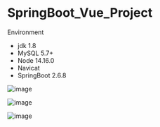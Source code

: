 # SpringBoot_Vue_Project

Environment

- jdk 1.8
- MySQL 5.7+
- Node 14.16.0
- Navicat
- SpringBoot  2.6.8




![image](https://user-images.githubusercontent.com/71536778/171529249-60ed69e7-7ae4-47a6-b5c0-411906db2de7.png)

![image](https://user-images.githubusercontent.com/71536778/171529270-cfbb0947-111f-4718-9cdf-873c6eda671f.png)

![image](https://user-images.githubusercontent.com/71536778/171529319-71ccb71d-a2ab-477d-a393-639cde9d17a0.png)
